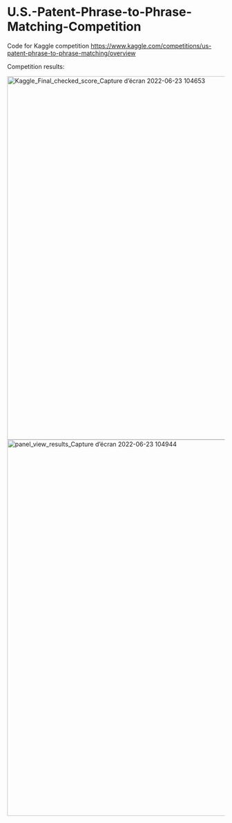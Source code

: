 # U.S.-Patent-Phrase-to-Phrase-Matching-Competition
Code for Kaggle competition
https://www.kaggle.com/competitions/us-patent-phrase-to-phrase-matching/overview

Competition results:

<img width="842" alt="Kaggle_Final_checked_score_Capture d’écran 2022-06-23 104653" src="https://user-images.githubusercontent.com/11682333/175291504-714a4223-6027-4a36-a9d0-4fc5e3732248.png">

<img width="872" alt="panel_view_results_Capture d’écran 2022-06-23 104944" src="https://user-images.githubusercontent.com/11682333/175291559-10227685-848a-44ca-8874-563f2a542ae9.png">
